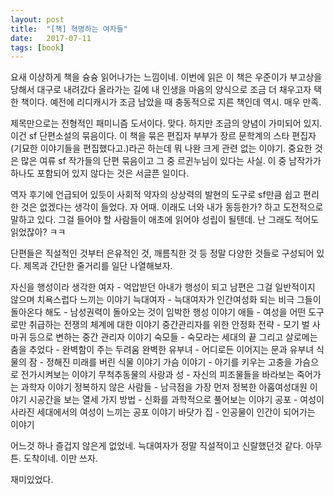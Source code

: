 ```yaml
---
layout: post
title:  "[책] 혁명하는 여자들"
date:   2017-07-11
tags: [book]
---
```


요새 이상하게 책을 슝슝 읽어나가는 느낌이네. 이번에 읽은 이 책은 우준이가 부고상을 당해서 대구로 내려갔다 올라가는 길에 내 인생을 마음의 양식으로 조금 더 채우고자 택한 책이다. 예전에 리디캐시가 조금 남았을 때 충동적으로 지른 책인데 역시. 매우 만족. 

  제목만으로는 전형적인 패미니즘 도서이다. 맞다. 하지만 조금의 양념이 가미되어 있지. 이건 sf 단편소설의 묶음이다. 이 책을 묶은 편집자 부부가 장르 문학계의 스타 편집자(기묘한 이야기들을 편집했다고.)라곤 하는데 뭐 나완 크게 관련 없는 이야기. 중요한 것은 많은 여류 sf 작가들의 단편 묶음이고 그 중 르귄누님이 있다는 사실. 이 중 남작가가 하나도 포함되어 있지 않다는 것은 서글픈 일이다. 

  역자 후기에 언급되어 있듯이 사회적 약자의 상상력의 발현의 도구로 sf만큼 쉽고 편리한 것은 없겠다는 생각이 들었다. 자 어때. 이래도 너와 내가 동등한가? 하고 도전적으로 말하고 있다. 그걸 들어야 할 사람들이 애초에 읽어야 성립이 될텐데. 난 그래도 적어도 읽었잖아? ㅋㅋ 

  단편들은 직설적인 것부터 은유적인 것, 깨름칙한 것 등 정말 다양한 것들로 구성되어 있다. 제목과 간단한 줄거리를 일단 나열해보자. 

자신을 행성이라 생각한 여자 - 억압받던 아내가 행성이 되고 남편은 그걸 일반적이지 않으며 치욕스럽다 느끼는 이야기 
늑대여자 - 늑대여자가 인간여성화 되는 비극 
그들이 돌아온다 해도 - 남성권력이 돌아오는 것이 임박한 행성 이야기 
애들 - 여성을 어떤 도구로만 취급하는 전쟁의 체계에 대한 이야기 
중간관리자를 위한 안정화 전략 - 모기 벌 사마귀 등으로 변하는 중간 관리자 이야기 
숙모들 - 숙모라는 세대의 끝 
그리고 살로메는 춤을 추었다 - 완벽함이 주는 두려움 
완벽한 유부녀 - 어디로든 이어지는 문과 유부녀 
식물의 잠 - 정해진 미래를 버린 식물 이야기 
가슴 이야기 - 아기를 키우는 고충을 가슴으로 전가시켜보는 이야기 
무척추동물의 사랑과 성 - 자신의 피조물들을 바라보는 죽어가는 과학자 이야기 
정복하지 않은 사람들 - 남극점을 가장 먼저 정복한 아홉여성대원 이야기 
시공간을 보는 열세 가지 방법 - 신화를 과학적으로 풀어보는 이야기 
공포 - 여성이 사라진 세대에서의 여성이 느끼는 공포 이야기 
바닷가 집 - 인공물이 인간이 되어가는 이야기 

  어느것 하나 즐겁지 않은게 없었네. 늑대여자가 정말 직설적이고 신랄했던것 같다. 아무튼. 도착이네. 이만 쓰자. 

  재미있었다.